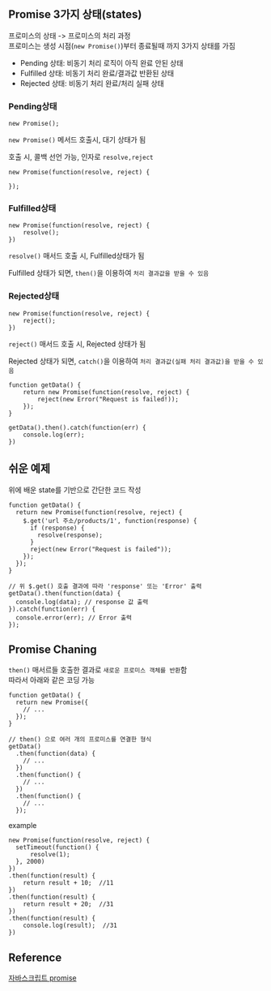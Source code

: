## Promise 3가지 상태(states)

프로미스의 상태 -> 프로미스의 처리 과정  
프로미스는 생성 시점(`new Promise()`)부터 종료될때 까지 3가지 상태를 가짐

- Pending 상태: 비동기 처리 로직이 아직 완료 안된 상태
- Fulfilled 상태: 비동기 처리 완료/결과값 반환된 상태
- Rejected 상태: 비동기 처리 완료/처리 실패 상태

### Pending상태

```
new Promise();
```

`new Promise()` 메서드 호출시, 대기 상태가 됨

호출 시, 콜백 선언 가능, 인자로 `resolve,reject`

```
new Promise(function(resolve, reject) {

});
```

### Fulfilled상태

```
new Promise(function(resolve, reject) {
    resolve();
})
```

`resolve()` 매서드 호출 시, Fulfilled상태가 됨

Fulfilled 상태가 되면, `then()`을 이용하여 `처리 결과값을 받을 수 있음`

### Rejected상태

```
new Promise(function(resolve, reject) {
    reject();
})
```

`reject()` 매서드 호출 시, Rejected 상태가 됨

Rejected 상태가 되면, `catch()`을 이용하여 `처리 결과값(실패 처리 결과값)을 받을 수 있음`

```
function getData() {
    return new Promise(function(resolve, reject) {
        reject(new Error("Request is failed!));
    });
}

getData().then().catch(function(err) {
    console.log(err);
})
```

## 쉬운 예제

위에 배운 state를 기반으로 간단한 코드 작성

```
function getData() {
  return new Promise(function(resolve, reject) {
    $.get('url 주소/products/1', function(response) {
      if (response) {
        resolve(response);
      }
      reject(new Error("Request is failed"));
    });
  });
}

// 위 $.get() 호출 결과에 따라 'response' 또는 'Error' 출력
getData().then(function(data) {
  console.log(data); // response 값 출력
}).catch(function(err) {
  console.error(err); // Error 출력
});
```

## Promise Chaning

`then()` 매서르들 호출한 결과로 `새로운 프로미스 객체를 반환`함  
따라서 아래와 같은 코딩 가능

```
function getData() {
  return new Promise({
    // ...
  });
}

// then() 으로 여러 개의 프로미스를 연결한 형식
getData()
  .then(function(data) {
    // ...
  })
  .then(function() {
    // ...
  })
  .then(function() {
    // ...
  });
```

example

```
new Promise(function(resolve, reject) {
  setTimeout(function() {
      resolve(1);
  }, 2000)
})
.then(function(result) {
    return result + 10;  //11
})
.then(function(result) {
    return result + 20;  //31
})
.then(function(result) {
    console.log(result);  //31
})
```

## Reference

[자바스크립트 promise](https://joshua1988.github.io/web-development/javascript/promise-for-beginners/)
